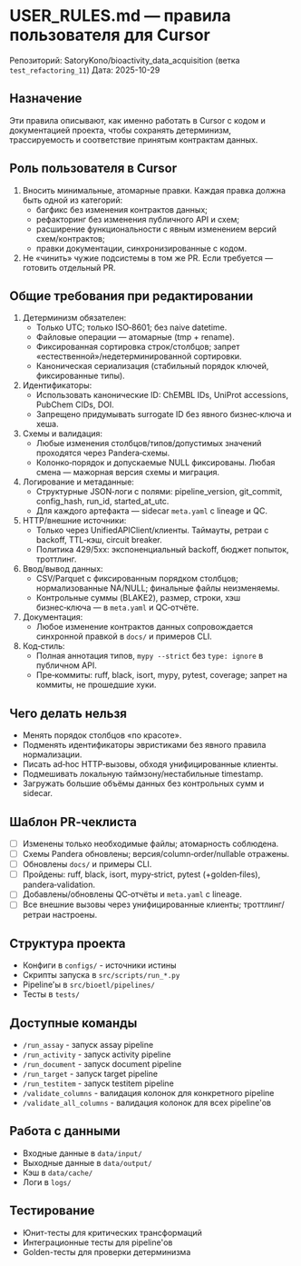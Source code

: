# USER_RULES.md — правила пользователя для Cursor
Репозиторий: SatoryKono/bioactivity_data_acquisition (ветка `test_refactoring_11`)
Дата: 2025-10-29

## Назначение
Эти правила описывают, как именно работать в Cursor с кодом и документацией проекта,
чтобы сохранять детерминизм, трассируемость и соответствие принятым контрактам данных.

## Роль пользователя в Cursor
1. Вносить минимальные, атомарные правки. Каждая правка должна быть одной из категорий:
   - багфикс без изменения контрактов данных;
   - рефакторинг без изменения публичного API и схем;
   - расширение функциональности с явным изменением версий схем/контрактов;
   - правки документации, синхронизированные с кодом.
2. Не «чинить» чужие подсистемы в том же PR. Если требуется — готовить отдельный PR.

## Общие требования при редактировании
1. Детерминизм обязателен:
   - Только UTC; только ISO‑8601; без naive datetime.
   - Файловые операции — атомарные (tmp + rename).
   - Фиксированная сортировка строк/столбцов; запрет «естественной»/недетерминированной сортировки.
   - Каноническая сериализация (стабильный порядок ключей, фиксированные типы).
2. Идентификаторы:
   - Использовать канонические ID: ChEMBL IDs, UniProt accessions, PubChem CIDs, DOI.
   - Запрещено придумывать surrogate ID без явного бизнес‑ключа и хеша.
3. Схемы и валидация:
   - Любые изменения столбцов/типов/допустимых значений проходятся через Pandera‑схемы.
   - Колонко‑порядок и допускаемые NULL фиксированы. Любая смена — мажорная версия схемы и миграция.
4. Логирование и метаданные:
   - Структурные JSON‑логи с полями: pipeline_version, git_commit, config_hash, run_id, started_at_utc.
   - Для каждого артефакта — sidecar `meta.yaml` с lineage и QC.
5. HTTP/внешние источники:
   - Только через UnifiedAPIClient/клиенты. Таймауты, ретраи с backoff, TTL‑кэш, circuit breaker.
   - Политика 429/5xx: экспоненциальный backoff, бюджет попыток, троттлинг.
6. Ввод/вывод данных:
   - CSV/Parquet с фиксированным порядком столбцов; нормализованные NA/NULL; финальные файлы неизменяемы.
   - Контрольные суммы (BLAKE2), размер, строки, хэш бизнес‑ключа — в `meta.yaml` и QC‑отчёте.
7. Документация:
   - Любое изменение контрактов данных сопровождается синхронной правкой в `docs/` и примеров CLI.
8. Код‑стиль:
   - Полная аннотация типов, `mypy --strict` без `type: ignore` в публичном API.
   - Пре‑коммиты: ruff, black, isort, mypy, pytest, coverage; запрет на коммиты, не прошедшие хуки.

## Чего делать нельзя
- Менять порядок столбцов «по красоте».
- Подменять идентификаторы эвристиками без явного правила нормализации.
- Писать ad‑hoc HTTP‑вызовы, обходя унифицированные клиенты.
- Подмешивать локальную таймзону/нестабильные timestamp.
- Загружать большие объёмы данных без контрольных сумм и sidecar.

## Шаблон PR‑чеклиста
- [ ] Изменены только необходимые файлы; атомарность соблюдена.
- [ ] Схемы Pandera обновлены; версия/column‑order/nullable отражены.
- [ ] Обновлены `docs/` и примеры CLI.
- [ ] Пройдены: ruff, black, isort, mypy‑strict, pytest (+golden‑files), pandera‑validation.
- [ ] Добавлены/обновлены QC‑отчёты и `meta.yaml` с lineage.
- [ ] Все внешние вызовы через унифицированные клиенты; троттлинг/ретраи настроены.

## Структура проекта
- Конфиги в `configs/` - источники истины
- Скрипты запуска в `src/scripts/run_*.py`
- Pipeline'ы в `src/bioetl/pipelines/`
- Тесты в `tests/`

## Доступные команды
- `/run_assay` - запуск assay pipeline
- `/run_activity` - запуск activity pipeline  
- `/run_document` - запуск document pipeline
- `/run_target` - запуск target pipeline
- `/run_testitem` - запуск testitem pipeline
- `/validate_columns` - валидация колонок для конкретного pipeline
- `/validate_all_columns` - валидация колонок для всех pipeline'ов

## Работа с данными
- Входные данные в `data/input/`
- Выходные данные в `data/output/`
- Кэш в `data/cache/`
- Логи в `logs/`

## Тестирование
- Юнит-тесты для критических трансформаций
- Интеграционные тесты для pipeline'ов
- Golden-тесты для проверки детерминизма
